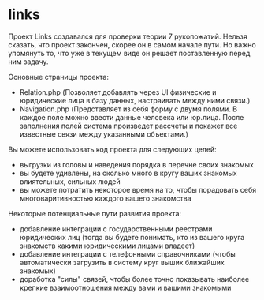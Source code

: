# links
Проект Links создавался для проверки теории 7 рукопожатий. 
Нельзя сказать, что проект закончен, скорее он в самом начале пути. 
Но важно упомянуть то, что уже в текущем виде он решает поставленную перед ним задачу. 

Основные страницы проекта:
- Relation.php (Позволяет добавлять через UI физические и юридические лица в базу данных, настраивать между ними связи.)
- Navigation.php (Представляет из себя форму с двумя полями. В каждое поле можно ввести данные человека или юр.лица. После заполнения полей система произведет рассчеты и покажет все известные связи между указанными объектами.)

Вы можете использовать код проекта для следующих целей: 
- выгрузки из головы и наведения порядка в перечне своих знакомых
- вы будете удивлены, на сколько много в кругу ваших знакомых влиятельных, сильных людей
- вы можете потратить некоторое время на то, чтобы порадовать себя многоваритивностью каждого вашего знакомства 

Некоторые потенциальные пути развития проекта: 
- добавление интеграции с государственными реестрами юридических лиц (тогда вы будете понимать, кто из вашего круга знакомств какими юридическими лицами владеет) 
- добавление интеграции с телефонными справочниками (чтобы автоматически загрузить в систему круг выших ближайших знакомых)
- доработка "силы" связей, чтобы более точно показывать наиболее крепкие взаимоотношения между вами и вашими знакомыми 
